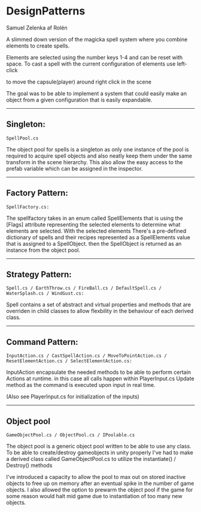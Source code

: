 # DesignPatterns
Samuel Zelenka af Rolén

A slimmed down version of the magicka spell system where you combine elements to create spells. 

Elements are selected using the number keys 1-4 and can be reset with space.
To cast a spell with the current configuration of elements use left-click

to move the capsule(player) around right click in the scene

The goal was to be able to implement a system that could easily make an object from a given configuration that is easily expandable. 

-------------------

## Singleton:

	SpellPool.cs
The object pool for spells is a singleton as only one instance of the pool is required to acquire spell objects and also neatly keep them under the same transform in the scene hierarchy.
This also allow the easy access to the prefab variable which can be assigned in the inspector.    

-------------------

## Factory Pattern:

	SpellFactory.cs:
The spellfactory takes in an enum called SpellElements that is using the [Flags] attribute representing the selected elements to determine what elements are selected. 
With the selected elements There's a pre-defined dictionary of spells and their recipes represented as a SpellElements value that is assigned to a SpellObject. 
then the SpellObject is returned as an instance from the object pool.

-------------------

## Strategy Pattern:

	Spell.cs / EarthThrow.cs / FireBall.cs / DefaultSpell.cs / WaterSplash.cs / WindGust.cs:
Spell contains a set of abstract and virtual properties and methods that are overriden in child classes
to allow flexbility in the behaviour of each derived class.


-------------------

## Command Pattern:

	InputAction.cs / CastSpellAction.cs / MoveToPointAction.cs / ResetElementAction.cs / SelectElementAction.cs:
InputAction encapsulate the needed methods to be able to perform certain Actions at runtime.
in this case all calls happen within PlayerInput.cs Update method as the command is executed upon input in real time. 
	
	
(Also see PlayerInput.cs for initialization of the inputs)

-------------------


## Object pool

	GameObjectPool.cs / ObjectPool.cs / IPoolable.cs

The object pool is a generic object pool written to be able to use any class.
To be able to create/destroy gameobjects in unity properly I've had to make a derived class called GameObjectPool.cs to utilize the instantiate() / Destroy() methods

I've introduced a capacity to allow the pool to max out on stored inactive objects to free up on memory after an eventual spike in the number of game objects.
I also allowed the option to prewarm the object pool if the game for some reason would halt mid game due to instantiation of too many new objects.
	
